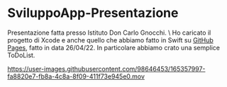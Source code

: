 # SviluppoApp-Presentazione
Presentazione fatta presso Istituto Don Carlo Gnocchi. \\
Ho caricato il progetto di Xcode e anche quello che abbiamo fatto in Swift su [GitHub Pages](https://replit.com/~), fatto in data 26/04/22. In particolare abbiamo crato una semplice ToDoList.

https://user-images.githubusercontent.com/98646453/165357997-fa8820e7-fb8a-4c8a-8f09-411f73e945e0.mov

